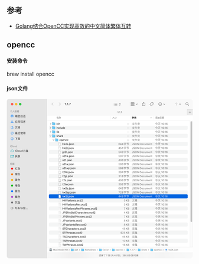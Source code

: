 ## 参考
- [Golang结合OpenCC实现高效的中文简体繁体互转](https://pylist.com/topic/191.html)

## opencc
#### 安装命令
brew install opencc 

#### json文件
![_jsons.png](_jsons.png)

